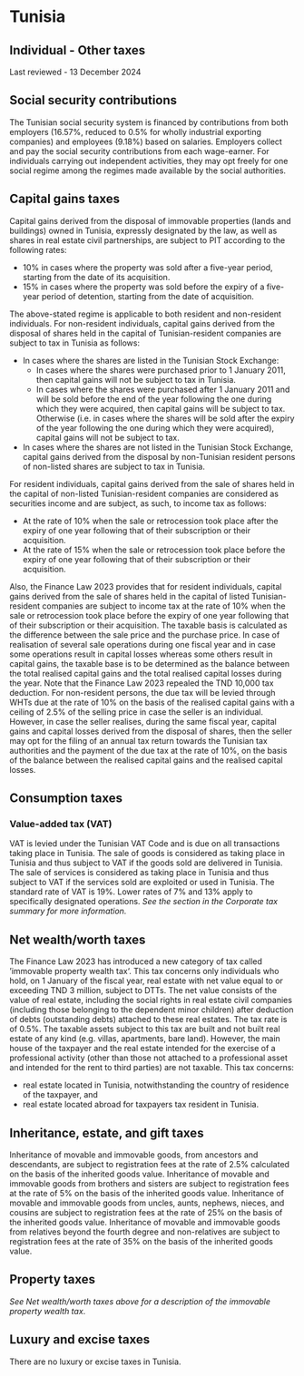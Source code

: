 # Tunisia
## Individual - Other taxes
Last reviewed - 13 December 2024
## Social security contributions
The Tunisian social security system is financed by contributions from both employers (16.57%, reduced to 0.5% for wholly industrial exporting companies) and employees (9.18%) based on salaries. Employers collect and pay the social security contributions from each wage-earner.
For individuals carrying out independent activities, they may opt freely for one social regime among the regimes made available by the social authorities.
## Capital gains taxes
Capital gains derived from the disposal of immovable properties (lands and buildings) owned in Tunisia, expressly designated by the law, as well as shares in real estate civil partnerships, are subject to PIT according to the following rates:
  * 10% in cases where the property was sold after a five-year period, starting from the date of its acquisition.
  * 15% in cases where the property was sold before the expiry of a five-year period of detention, starting from the date of acquisition.


The above-stated regime is applicable to both resident and non-resident individuals.
For non-resident individuals, capital gains derived from the disposal of shares held in the capital of Tunisian-resident companies are subject to tax in Tunisia as follows:
  * In cases where the shares are listed in the Tunisian Stock Exchange: 
    * In cases where the shares were purchased prior to 1 January 2011, then capital gains will not be subject to tax in Tunisia.
    * In cases where the shares were purchased after 1 January 2011 and will be sold before the end of the year following the one during which they were acquired, then capital gains will be subject to tax. Otherwise (i.e. in cases where the shares will be sold after the expiry of the year following the one during which they were acquired), capital gains will not be subject to tax.
  * In cases where the shares are not listed in the Tunisian Stock Exchange, capital gains derived from the disposal by non-Tunisian resident persons of non-listed shares are subject to tax in Tunisia.


For resident individuals, capital gains derived from the sale of shares held in the capital of non-listed Tunisian-resident companies are considered as securities income and are subject, as such, to income tax as follows:
  * At the rate of 10% when the sale or retrocession took place after the expiry of one year following that of their subscription or their acquisition.
  * At the rate of 15% when the sale or retrocession took place before the expiry of one year following that of their subscription or their acquisition.


Also, the Finance Law 2023 provides that for resident individuals, capital gains derived from the sale of shares held in the capital of listed Tunisian-resident companies are subject to income tax at the rate of 10% when the sale or retrocession took place before the expiry of one year following that of their subscription or their acquisition.
The taxable basis is calculated as the difference between the sale price and the purchase price.
In case of realisation of several sale operations during one fiscal year and in case some operations result in capital losses whereas some others result in capital gains, the taxable base is to be determined as the balance between the total realised capital gains and the total realised capital losses during the year. Note that the Finance Law 2023 repealed the TND 10,000 tax deduction.
For non-resident persons, the due tax will be levied through WHTs due at the rate of 10% on the basis of the realised capital gains with a ceiling of 2.5% of the selling price in case the seller is an individual.
However, in case the seller realises, during the same fiscal year, capital gains and capital losses derived from the disposal of shares, then the seller may opt for the filing of an annual tax return towards the Tunisian tax authorities and the payment of the due tax at the rate of 10%, on the basis of the balance between the realised capital gains and the realised capital losses.
## Consumption taxes
### Value-added tax (VAT)
VAT is levied under the Tunisian VAT Code and is due on all transactions taking place in Tunisia. The sale of goods is considered as taking place in Tunisia and thus subject to VAT if the goods sold are delivered in Tunisia. The sale of services is considered as taking place in Tunisia and thus subject to VAT if the services sold are exploited or used in Tunisia.
The standard rate of VAT is 19%. Lower rates of 7% and 13% apply to specifically designated operations.
_See the section in the Corporate tax summary for more information._
## Net wealth/worth taxes
The Finance Law 2023 has introduced a new category of tax called ’immovable property wealth tax‘. This tax concerns only individuals who hold, on 1 January of the fiscal year, real estate with net value equal to or exceeding TND 3 million, subject to DTTs.
The net value consists of the value of real estate, including the social rights in real estate civil companies (including those belonging to the dependent minor children) after deduction of debts (outstanding debts) attached to these real estates.
The tax rate is of 0.5%.
The taxable assets subject to this tax are built and not built real estate of any kind (e.g. villas, apartments, bare land).
However, the main house of the taxpayer and the real estate intended for the exercise of a professional activity (other than those not attached to a professional asset and intended for the rent to third parties) are not taxable.
This tax concerns:
  * real estate located in Tunisia, notwithstanding the country of residence of the taxpayer, and
  * real estate located abroad for taxpayers tax resident in Tunisia.


## Inheritance, estate, and gift taxes
Inheritance of movable and immovable goods, from ancestors and descendants, are subject to registration fees at the rate of 2.5% calculated on the basis of the inherited goods value.
Inheritance of movable and immovable goods from brothers and sisters are subject to registration fees at the rate of 5% on the basis of the inherited goods value.
Inheritance of movable and immovable goods from uncles, aunts, nephews, nieces, and cousins are subject to registration fees at the rate of 25% on the basis of the inherited goods value.
Inheritance of movable and immovable goods from relatives beyond the fourth degree and non-relatives are subject to registration fees at the rate of 35% on the basis of the inherited goods value.
## Property taxes
_See Net wealth/worth taxes above for a description of the immovable property wealth tax_.
## Luxury and excise taxes
There are no luxury or excise taxes in Tunisia.
